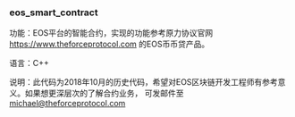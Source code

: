 ### eos_smart_contract


功能：EOS平台的智能合约，实现的功能参考原力协议官网 https://www.theforceprotocol.com 的EOS币币贷产品。

语言：C++

说明：此代码为2018年10月的历史代码，希望对EOS区块链开发工程师有参考意义。如果想更深层次的了解合约业务，
     可发邮件至  michael@theforceprotocol.com
